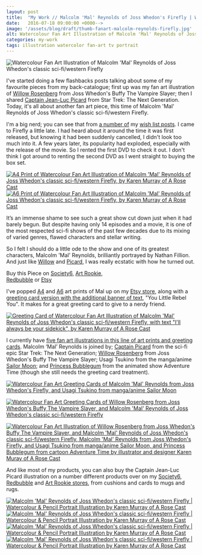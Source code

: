 ```yaml
---
layout: post
title:  "My Work // Malcolm 'Mal' Reynolds of Joss Whedon's Firefly | Watercolour &amp; Pencil Portrait Illustration"
date:   2016-07-18 09:00:00 +0000-->
image: '/assets/blog/draft/thumb-fanart-malcolm-reynolds-firefly.jpg'
alt: Watercolour Fan Art Illustration of Malcolm 'Mal' Reynolds of Joss Whedon's classic sci-fi/western Firefly
categories: my-work
tags: illustration watercolor fan-art tv portrait
---
```


![Watercolour Fan Art Illustration of Malcolm 'Mal' Reynolds of Joss Whedon's classic sci-fi/western Firefly](/assets/folio/fanart/illustration-fanart-mal-firefly.jpg "Watercolour Fan Art Illustration of Malcolm 'Mal' Reynolds of Joss Whedon's classic sci-fi/western Firefly, by @arosecast")

I've started doing a few flashbacks posts talking about some of my favourite pieces from my back-catalogue; first up was my fan art illustration of [Willow Rosenberg](/my-work/2016/05/16/fanart-willow-rosenberg-buffy.html) from Joss Whedon's Buffy The Vampire Slayer; then I shared [Captain Jean-Luc Picard](/my-work/2016/06/13/fanart-captain-picard-star-trek-tng.html) from Star Trek: The Next Generation. Today, it's all about another fan art piece, this time of Malcolm 'Mal' Reynolds of Joss Whedon's classic sci-fi/western Firefly.

I'm a big nerd; you can see that from [a number of](/wish-list/2016/04/21/6-adorable-brooches-pins-from-independent-makers.html "Wish List // 6 Adorable Brooches and Pins from Independent Makers") my [wish list posts](/wish-list/2016/02/25/6-nerdy-creations-by-independent-artists.html "Wish List // 6 Nerdy Creations by Independent Artists"). I came to Firefly a little late. I had heard about it around the time it was first released, but knowing it had been suddenly cancelled, I didn't look too much into it. A few years later, its popularity had exploded, especially with the release of the movie. So I rented the first DVD to check it out. I don't think I got around to renting the second DVD as I went straight to buying the box set.

<div class="row">
	<div class="col-md-6">
		<a href="https://www.etsy.com/listing/209540430/fan-art-malcolm-mal-reynolds-of-joss" title="A4 Print of Watercolour Fan Art Illustration of Malcolm 'Mal' Reynolds of Joss Whedon's classic sci-fi/western Firefly, by Karen Murray of A Rose Cast"><img src="/assets/blog/draft/fanart-malcolm-reynolds-firefly-a4-art-print.jpg" alt="A4 Print of Watercolour Fan Art Illustration of Malcolm 'Mal' Reynolds of Joss Whedon's classic sci-fi/western Firefly, by Karen Murray of A Rose Cast" title="A4 Print of Watercolour Fan Art Illustration of Malcolm 'Mal' Reynolds of Joss Whedon's classic sci-fi/western Firefly, by @arosecast"></a>
	</div>
	<div class="col-md-6">
		<a href="https://www.etsy.com/listing/267723374/fan-art-postcards-choose-from-picard" title="A6 Print of Watercolour Fan Art Illustration of Malcolm 'Mal' Reynolds of Joss Whedon's classic sci-fi/western Firefly, by Karen Murray of A Rose Cast"><img src="/assets/blog/draft/fanart-malcolm-reynolds-firefly-a6-art-print.jpg" alt="A6 Print of Watercolour Fan Art Illustration of Malcolm 'Mal' Reynolds of Joss Whedon's classic sci-fi/western Firefly, by Karen Murray of A Rose Cast" title="A6 Print of Watercolour Fan Art Illustration of Malcolm 'Mal' Reynolds of Joss Whedon's classic sci-fi/western Firefly, by @arosecast"></a>
	</div>
</div>

It’s an immense shame to see such a great show cut down just when it had barely begun. But despite having only 14 episodes and a movie, it is one of the most respected sci-fi shows of the past few decades due to its mixing of varied genres, flawed characters and stellar writing.

So I felt I should do a little ode to the show and one of its greatest characters, Malcolm 'Mal' Reynolds, brilliantly portrayed by Nathan Fillion. And just like [Willow](/my-work/2016/05/16/fanart-willow-rosenberg-buffy.html) and [Picard](/my-work/2016/06/13/fanart-captain-picard-star-trek-tng.html), I was really ecstatic with how he turned out.

<div class="highlight">
	Buy <span class="the">this</span> Piece <span class="the">on</span> <a href="https://society6.com/product/malcolm-mal-reynolds-of-firefly_print#1=45" title="Buy on Society6">Society6</a>, <span class="the"></span> <a href="http://artrookie.co.uk/profile_items.php?designer=ARoseCast&design=9072" title="Buy on Art Rookie">Art Rookie</a>,<br></span> <a href="http://www.redbubble.com/people/arosecast/works/21558410-watercolour-fanart-illustration-of-malcolm-mal-reynolds-from-joss-whedons-firefly?c=516778-fan-art" title="Buy on Redbubble">Redbubble</a> <span class="the">or</span> <a href="https://www.etsy.com/uk/shop/ARoseCast?ref=hdr_shop_menu&search_query=malcolm" title="Etsy">Etsy</a>
</div>

I've popped [A4](https://www.etsy.com/listing/209540430/fan-art-malcolm-mal-reynolds-of-joss "A4 art print of Watercolour Fan Art Illustration of Malcolm 'Mal' Reynolds of Joss Whedon's classic sci-fi/western Firefly, with text &quot;I'll always be your sidekick&quot;") and [A6](https://www.etsy.com/listing/267723374/fan-art-postcards-choose-from-picard "A6 art print of Watercolour Fan Art Illustration of Malcolm 'Mal' Reynolds of Joss Whedon's classic sci-fi/western Firefly, with text &quot;I'll always be your sidekick&quot;") art prints of Mal up on my [Etsy store](https://www.etsy.com/shop/ARoseCast), along with a [greeting card version with the additional banner of text](https://www.etsy.com/listing/213514369/fan-art-greeting-cards-select-who-you "Greeting Card of Watercolour Fan Art Illustration of Malcolm 'Mal' Reynolds of Joss Whedon's classic sci-fi/western Firefly, with text &quot;I'll always be your sidekick&quot;"), &quot;You Little Rebel You&quot;. It makes for a great greeting card to give to a nerdy friend. 

<div class="row">
	<div class="col-md-12">
		<a href="https://www.etsy.com/listing/213514369/fan-art-greeting-cards-select-who-you" title="Greeting Card of Watercolour Fan Art Illustration of Malcolm 'Mal' Reynolds of Joss Whedon's classic sci-fi/western Firefly, with text &quot;I'll always be your sidekick&quot;, by Karen Murray of A Rose Cast"><img src="/assets/blog/draft/fanart-malcolm-reynolds-firefly-greeting-card.jpg" alt="Greeting Card of Watercolour Fan Art Illustration of Malcolm 'Mal' Reynolds of Joss Whedon's classic sci-fi/western Firefly, with text &quot;I'll always be your sidekick&quot;, by Karen Murray of A Rose Cast" title="Greeting Card of Watercolour Fan Art Illustration of Malcolm 'Mal' Reynolds of Joss Whedon's classic sci-fi/western Firefly, with text &quot;I'll always be your sidekick&quot;, by @arosecast"></a>
	</div>
</div>

I currently have [five fan art illustrations in this line of art prints and greeting cards](https://www.etsy.com/shop/ARoseCast?ref=hdr_shop_menu&section_id=16232976). Malcolm ‘Mal’ Reynolds is joined by; [Captain Picard](https://www.etsy.com/listing/211433813/fan-art-captain-jean-luc-picard-of-the) from the sci-fi epic Star Trek: The Next Generation; [Willow Rosenberg](https://www.etsy.com/listing/210512307/fan-art-willow-rosenberg-of-joss-whedons) from Joss Whedon's Buffy The Vampire Slayer; Usagi Tsukino from the manga/anime [Sailor Moon](https://www.etsy.com/listing/208694619/fan-art-tsukino-usagi-sailor-moon-a4); and [Princess Bubblegum](https://www.etsy.com/listing/257921802/fan-art-princess-bubblegum-from) from the animated show Adventure Time (though she still needs the greeting card treatment).

[![Watercolour Fan Art Greeting Cards of Malcolm 'Mal' Reynolds from Joss Whedon's Firefly, and Usagi Tsukino from manga/anime Sailor Moon](/assets/shop/stationery/fanart-greeting-cards-01.jpg)](https://www.etsy.com/listing/267723374/fan-art-postcards-select-who-you-want "Watercolour Fan Art Greeting Cards of Malcolm 'Mal' Reynolds of Joss Whedon's classic sci-fi/western Firefly, by @arosecast")

[![Watercolour Fan Art Greeting Cards of Willow Rosenberg from Joss Whedon's Buffy The Vampire Slayer, and Malcolm 'Mal' Reynolds of Joss Whedon's classic sci-fi/western Firefly](/assets/shop/stationery/fanart-greeting-cards-02.jpg)](https://www.etsy.com/listing/267723374/fan-art-postcards-select-who-you-want "Watercolour Fan Art Greeting Cards of Willow Rosenberg from Joss Whedon's Buffy The Vampire Slayer, and Malcolm 'Mal' Reynolds of Joss Whedon's classic sci-fi/western Firefly, by @arosecast")

[![Watercolour Fan Art Illustration of Willow Rosenberg from Joss Whedon's Buffy The Vampire Slayer, and Malcolm 'Mal' Reynolds of Joss Whedon's classic sci-fi/western Firefly, Malcolm 'Mal' Reynolds from Joss Whedon's Firefly, and Usagi Tsukino from manga/anime Sailor Moon, and Princess Bubblegum from cartoon Adventure Time by illustrator and designer Karen Muray of A Rose Cast](/assets/blog/2016-02/princess-bubblegum-fanart-postcards.jpg)](https://www.etsy.com/listing/267723374/fan-art-postcards-select-who-you-want "Watercolour Fan Art Illustration of Willow Rosenberg from Joss Whedon's Buffy The Vampire Slayer, and Malcolm 'Mal' Reynolds of Joss Whedon's classic sci-fi/western Firefly, Malcolm 'Mal' Reynolds from Joss Whedon's Firefly, and Usagi Tsukino from manga/anime Sailor Moon, and Princess Bubblegum from cartoon Adventure Time by illustrator and designer Karen Muray of @arosecast")

And like most of my products, you can also buy the Captain Jean-Luc Picard illustration on a number different products over on my [Society6](https://society6.com/product/malcolm-mal-reynolds-of-firefly_print#1=45), [Redbubble](http://www.redbubble.com/people/arosecast/works/21558410-watercolour-fanart-illustration-of-malcolm-mal-reynolds-from-joss-whedons-firefly?c=516778-fan-art) and [Art Rookie stores](http://artrookie.co.uk/profile_items.php?designer=ARoseCast&design=9072), from cushions and cards to mugs and rugs.

<div class="row">
	<div class="col-md-6">
		<a href="https://society6.com/product/malcolm-mal-reynolds-of-firefly_print#1=45" title="Buy Watercolour Fan Art Illustration of Malcolm 'Mal' Reynolds of Joss Whedon's classic sci-fi/western Firefly as a range of products on my Society6 Store"><img src="/assets/blog/draft/society6-malcolm-reynolds-firefly-mug.jpg" alt="Malcolm 'Mal' Reynolds of Joss Whedon's classic sci-fi/western Firefly | Watercolour &amp; Pencil Portrait Illustration by Karen Murray of A Rose Cast" title="Mug of Malcolm 'Mal' Reynolds of Joss Whedon's classic sci-fi/western Firefly | Watercolour &amp; Pencil Portrait Illustration by @arosecast"></a>
	</div>
	<div class="col-md-6">
		<a href="https://society6.com/product/malcolm-mal-reynolds-of-firefly_print#1=45" title="Buy Watercolour Fan Art Illustration of Malcolm 'Mal' Reynolds of Joss Whedon's classic sci-fi/western Firefly as a range of products on my Society6 Store"><img src="/assets/blog/draft/society6-malcolm-reynolds-firefly-phone-skins.jpg" alt="Malcolm 'Mal' Reynolds of Joss Whedon's classic sci-fi/western Firefly | Watercolour &amp; Pencil Portrait Illustration by Karen Murray of A Rose Cast" title="iPhone Skin of Malcolm 'Mal' Reynolds of Joss Whedon's classic sci-fi/western Firefly | Watercolour &amp; Pencil Portrait Illustration by @arosecast"></a>
	</div>
</div>

<div class="row">
	<div class="col-md-6">
		<a href="http://www.redbubble.com/people/arosecast/works/21558410-watercolour-fanart-illustration-of-malcolm-mal-reynolds-from-joss-whedons-firefly?c=516778-fan-art" title="Buy Watercolour Fan Art Illustration of Malcolm 'Mal' Reynolds of Joss Whedon's classic sci-fi/western Firefly as a range of products on my Redbubble Store"><img src="/assets/blog/draft/redbubble-malcolm-reynolds-firefly-journal.jpg" alt="Malcolm 'Mal' Reynolds of Joss Whedon's classic sci-fi/western Firefly | Watercolour &amp; Pencil Portrait Illustration by Karen Murray of A Rose Cast" title="Hardback Journal of Malcolm 'Mal' Reynolds of Joss Whedon's classic sci-fi/western Firefly | Watercolour &amp; Pencil Portrait Illustration by @arosecast"></a>
	</div>
	<div class="col-md-6">
		<a href="http://www.redbubble.com/people/arosecast/works/21558410-watercolour-fanart-illustration-of-malcolm-mal-reynolds-from-joss-whedons-firefly?c=516778-fan-art" title="Buy Watercolour Fan Art Illustration of Malcolm 'Mal' Reynolds of Joss Whedon's classic sci-fi/western Firefly as a range of products on my Redbubble Store"><img src="/assets/blog/draft/redbubble-malcolm-reynolds-firefly-pillow.jpg" alt="Malcolm 'Mal' Reynolds of Joss Whedon's classic sci-fi/western Firefly | Watercolour &amp; Pencil Portrait Illustration by Karen Murray of A Rose Cast" title="Pillow Bag of Malcolm 'Mal' Reynolds of Joss Whedon's classic sci-fi/western Firefly | Watercolour &amp; Pencil Portrait Illustration by @arosecast"></a>
	</div>
</div>

<div style="display: none;">
	<img src="/assets/blog/2016-05/fan-art-greeting-cards.jpg" alt="Fan art greeting cards, available on Etsy. Choose from Willow Rosenberg, from Joss Whedon's supernatural TV series Buffy The Vampire Slayer; Malcolm ‘Mal’ Reynolds fromm the short-lived sci-fi/western classic Firefly; Captain Jean-Luc Picard from the epic Star Trek: The Next Generation; and Usagi Tsukino from the manga/anime Sailor Moon" title="Fan art greeting cards by @arosecast, available on Etsy. Choose from Willow Rosenberg, from Joss Whedon's supernatural TV series Buffy The Vampire Slayer; Malcolm ‘Mal’ Reynolds fromm the short-lived sci-fi/western classic Firefly; Captain Jean-Luc Picard from the epic Star Trek: The Next Generation; and Usagi Tsukino from the manga/anime Sailor Moon">
</div>